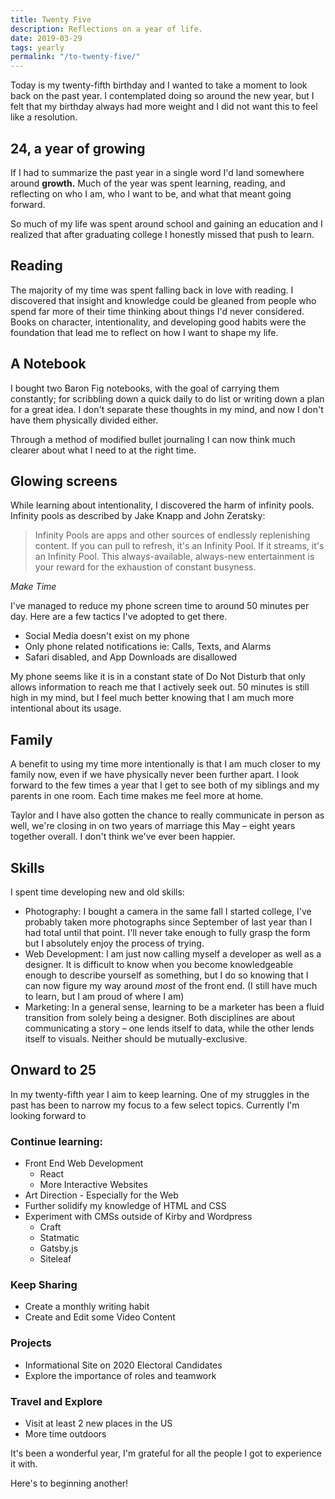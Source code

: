 ```yaml
---
title: Twenty Five
description: Reflections on a year of life.
date: 2019-03-29
tags: yearly
permalink: "/to-twenty-five/"
---
```

Today is my twenty-fifth birthday and I wanted to take a moment to look back on the past year. I contemplated doing so around the new year, but I felt that my birthday always had more weight and I did not want this to feel like a resolution.

## 24, a year of growing

If I had to summarize the past year in a single word I'd land somewhere around **growth.** Much of the year was spent learning, reading, and reflecting on who I am, who I want to be, and what that meant going forward.

So much of my life was spent around school and gaining an education and I realized that after graduating college I honestly missed that push to learn.

## Reading

The majority of my time was spent falling back in love with reading. I discovered that insight and knowledge could be gleaned from people who spend far more of their time thinking about things I'd never considered. Books on character, intentionality, and developing good habits were the foundation that lead me to reflect on how I want to shape my life.

## A Notebook

I bought two Baron Fig notebooks, with the goal of carrying them constantly; for scribbling down a quick daily to do list or writing down a plan for a great idea. I don't separate these thoughts in my mind, and now I don't have them physically divided either.

Through a method of modified bullet journaling I can now think much clearer about what I need to at the right time.

## Glowing screens

While learning about intentionality, I discovered the harm of infinity pools. Infinity pools as described by Jake Knapp and John Zeratsky:

> Infinity Pools are apps and other sources of endlessly replenishing content. If you can pull to refresh, it's an Infinity Pool. If it streams, it's an Infinity Pool. This always-available, always-new entertainment is your reward for the exhaustion of constant busyness.

*Make Time*

I've managed to reduce my phone screen time to around 50 minutes per day. Here are a few tactics I've adopted to get there.

- Social Media doesn't exist on my phone
- Only phone related notifications ie: Calls, Texts, and Alarms
- Safari disabled, and App Downloads are disallowed

My phone seems like it is in a constant state of Do Not Disturb that only allows information to reach me that I actively seek out. 50 minutes is still high in my mind, but I feel much better knowing that I am much more intentional about its usage.

## Family

A benefit to using my time more intentionally is that I am much closer to my family now, even if we have physically never been further apart. I look forward to the few times a year that I get to see both of my siblings and my parents in one room. Each time makes me feel more at home. 

Taylor and I have also gotten the chance to really communicate in person as well, we're closing in on two years of marriage this May – eight years together overall. I don't think we've ever been happier.

## Skills

I spent time developing new and old skills:

- Photography: I bought a camera in the same fall I started college, I've probably taken more photographs since September of last year than I had total until that point. I'll never take enough to fully grasp the form but I absolutely enjoy the process of trying.
- Web Development: I am just now calling myself a developer as well as a designer. It is difficult to know when you become knowledgeable enough to describe yourself as something, but I do so knowing that I can now figure my way around *most* of the front end. (I still have much to learn, but I am proud of where I am)
- Marketing: In a general sense, learning to be a marketer has been a fluid transition from solely being a designer. Both disciplines are about communicating a story – one lends itself to data, while the other lends itself to visuals. Neither should be mutually-exclusive.

## Onward to 25

In my twenty-fifth year I aim to keep learning. One of my struggles in the past has been to narrow my focus to a few select topics. Currently I'm looking forward to

### Continue learning:

- Front End Web Development
    - React
    - More Interactive Websites
- Art Direction - Especially for the Web
- Further solidify my knowledge of HTML and CSS
- Experiment with CMSs outside of Kirby and Wordpress
    - Craft
    - Statmatic
    - Gatsby.js
    - Siteleaf

### Keep Sharing

- Create a monthly writing habit
- Create and Edit some Video Content

### Projects

- Informational Site on 2020 Electoral Candidates
- Explore the importance of roles and teamwork

### Travel and Explore

- Visit at least 2 new places in the US
- More time outdoors

It's been a wonderful year, I'm grateful for all the people I got to experience it with.

Here's to beginning another!